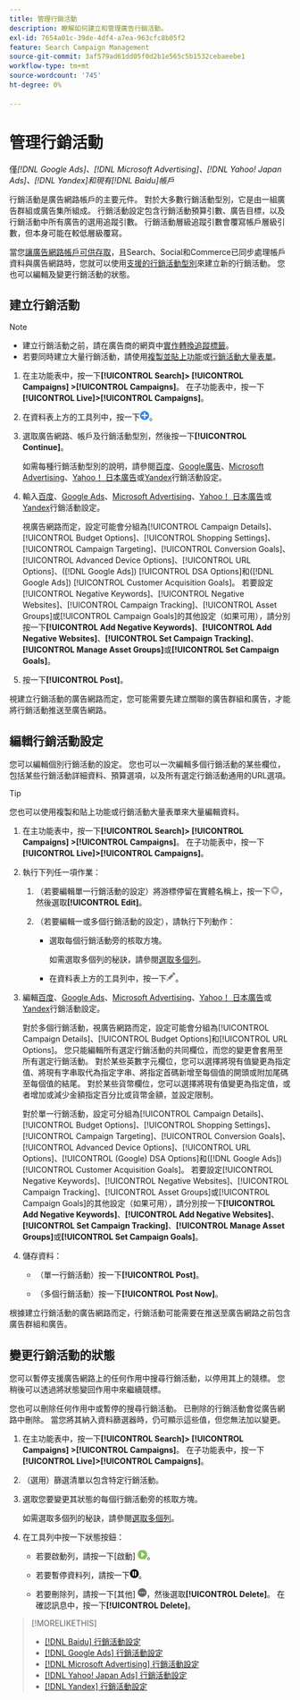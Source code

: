 ```yaml
---
title: 管理行銷活動
description: 瞭解如何建立和管理廣告行銷活動。
exl-id: 7654a01c-39de-4df4-a7ea-963cfc8b05f2
feature: Search Campaign Management
source-git-commit: 3af579ad61dd05f0d2b1e565c5b1532cebaeebe1
workflow-type: tm+mt
source-wordcount: '745'
ht-degree: 0%

---
```


# 管理行銷活動

僅&#x200B;*[!DNL Google Ads]、[!DNL Microsoft Advertising]、[!DNL Yahoo! Japan Ads]、[!DNL Yandex]和現有[!DNL Baidu]帳戶*

行銷活動是廣告網路帳戶的主要元件。 對於大多數行銷活動型別，它是由一組廣告群組或廣告集所組成。 行銷活動設定包含行銷活動預算引數、廣告目標，以及行銷活動中所有廣告的選用追蹤引數。 行銷活動層級追蹤引數會覆寫帳戶層級引數，但本身可能在較低層級覆寫。

當您[讓廣告網路帳戶可供存取](/help/search-social-commerce/campaign-management/accounts/ad-network-account-manage.md)，且Search、Social和Commerce已同步處理帳戶資料與廣告網路時，您就可以使用[支援的行銷活動型別](/help/search-social-commerce/introduction/supported-inventory.md)來建立新的行銷活動。 您也可以編輯及變更行銷活動的狀態。

## 建立行銷活動

>[!NOTE]
>
>* 建立行銷活動之前，請在廣告商的網頁中[實作轉換追蹤標籤](/help/search-social-commerce/tracking/conversion-tracking-about.md)。
>* 若要同時建立大量行銷活動，請使用[複製並貼上功能](/help/search-social-commerce/campaign-management/campaigns/copy-paste.md)或[行銷活動大量表單](/help/search-social-commerce/campaign-management/bulksheets/bulksheet-about.md)。

1. 在主功能表中，按一下&#x200B;**[!UICONTROL Search]> [!UICONTROL Campaigns] >[!UICONTROL Campaigns]**。 在子功能表中，按一下&#x200B;**[!UICONTROL Live]>[!UICONTROL Campaigns]**。

1. 在資料表上方的工具列中，按一下![建立](/help/search-social-commerce/assets/add.png "建立")。

1. 選取廣告網路、帳戶及行銷活動型別，然後按一下&#x200B;**[!UICONTROL Continue]**。

   如需每種行銷活動型別的說明，請參閱[百度](/help/search-social-commerce/campaign-management/campaigns/campaign-settings-baidu.md)、[Google廣告](/help/search-social-commerce/campaign-management/campaigns/campaign-settings-google.md)、[Microsoft Advertising](/help/search-social-commerce/campaign-management/campaigns/campaign-settings-microsoft.md)、[Yahoo！ 日本廣告](/help/search-social-commerce/campaign-management/campaigns/campaign-settings-yahoo-japan.md)或[Yandex](/help/search-social-commerce/campaign-management/campaigns/campaign-settings-yandex.md)行銷活動設定。

1. 輸入[百度](/help/search-social-commerce/campaign-management/campaigns/campaign-settings-baidu.md)、[Google Ads](/help/search-social-commerce/campaign-management/campaigns/campaign-settings-google.md)、[Microsoft Advertising](/help/search-social-commerce/campaign-management/campaigns/campaign-settings-microsoft.md)、[Yahoo！ 日本廣告](/help/search-social-commerce/campaign-management/campaigns/campaign-settings-yahoo-japan.md)或[Yandex](/help/search-social-commerce/campaign-management/campaigns/campaign-settings-yandex.md)行銷活動設定。

   視廣告網路而定，設定可能會分組為[!UICONTROL Campaign Details]、[!UICONTROL Budget Options]、[!UICONTROL Shopping Settings]、[!UICONTROL Campaign Targeting]、[!UICONTROL Conversion Goals]、[!UICONTROL Advanced Device Options]、[!UICONTROL URL Options]、([!DNL Google Ads]) [!UICONTROL DSA Options]和([!DNL Google Ads]) [!UICONTROL Customer Acquisition Goals]。 若要設定[!UICONTROL Negative Keywords]、[!UICONTROL Negative Websites]、[!UICONTROL Campaign Tracking]、[!UICONTROL Asset Groups]或[!UICONTROL Campaign Goals]的其他設定（如果可用），請分別按一下&#x200B;**[!UICONTROL Add Negative Keywords]**、**[!UICONTROL Add Negative Websites]**、**[!UICONTROL Set Campaign Tracking]**、**[!UICONTROL Manage Asset Groups]**&#x200B;或&#x200B;**[!UICONTROL Set Campaign Goals]**。

1. 按一下&#x200B;**[!UICONTROL Post]**。

視建立行銷活動的廣告網路而定，您可能需要先建立關聯的廣告群組和廣告，才能將行銷活動推送至廣告網路。

## 編輯行銷活動設定

您可以編輯個別行銷活動的設定。 您也可以一次編輯多個行銷活動的某些欄位，包括某些行銷活動詳細資料、預算選項，以及所有選定行銷活動通用的URL選項。

>[!TIP]
>
>您也可以使用複製和貼上功能或行銷活動大量表單來大量編輯資料。

1. 在主功能表中，按一下&#x200B;**[!UICONTROL Search]> [!UICONTROL Campaigns] >[!UICONTROL Campaigns]**。 在子功能表中，按一下&#x200B;**[!UICONTROL Live]>[!UICONTROL Campaigns]**。

1. 執行下列任一項作業：

   1. （若要編輯單一行銷活動的設定）將游標停留在實體名稱上，按一下![功能表圖示](/help/search-social-commerce/assets/arrow-dropdown-menu.png "功能表圖示")，然後選取&#x200B;**[!UICONTROL Edit]**。

   1. （若要編輯一或多個行銷活動的設定），請執行下列動作：

      * 選取每個行銷活動旁的核取方塊。

        如需選取多個列的秘訣，請參閱[選取多個列](/help/search-social-commerce/common-tasks/navigation-editing-selection/multiple-rows-select.md)。

      * 在資料表上方的工具列中，按一下![編輯](/help/search-social-commerce/assets/edit.png "編輯")。

1. 編輯[百度](/help/search-social-commerce/campaign-management/campaigns/campaign-settings-baidu.md)、[Google Ads](/help/search-social-commerce/campaign-management/campaigns/campaign-settings-google.md)、[Microsoft Advertising](/help/search-social-commerce/campaign-management/campaigns/campaign-settings-microsoft.md)、[Yahoo！ 日本廣告](/help/search-social-commerce/campaign-management/campaigns/campaign-settings-yahoo-japan.md)或[Yandex](/help/search-social-commerce/campaign-management/campaigns/campaign-settings-yandex.md)行銷活動設定。

   對於多個行銷活動，視廣告網路而定，設定可能會分組為[!UICONTROL Campaign Details]、[!UICONTROL Budget Options]和[!UICONTROL URL Options]。 您只能編輯所有選定行銷活動的共同欄位，而您的變更會套用至所有選定行銷活動。 對於某些英數字元欄位，您可以選擇將現有值變更為指定值、將現有字串取代為指定字串、將指定首碼新增至每個值的開頭或附加尾碼至每個值的結尾。 對於某些貨幣欄位，您可以選擇將現有值變更為指定值，或者增加或減少金額指定百分比或貨幣金額，並設定限制。

   對於單一行銷活動，設定可分組為[!UICONTROL Campaign Details]、[!UICONTROL Budget Options]、[!UICONTROL Shopping Settings]、[!UICONTROL Campaign Targeting]、[!UICONTROL Conversion Goals]、[!UICONTROL Advanced Device Options]、[!UICONTROL URL Options]、[!UICONTROL (Google) DSA Options]和([!DNL Google Ads]) [!UICONTROL Customer Acquisition Goals]。 若要設定[!UICONTROL Negative Keywords]、[!UICONTROL Negative Websites]、[!UICONTROL Campaign Tracking]、[!UICONTROL Asset Groups]或[!UICONTROL Campaign Goals]的其他設定（如果可用），請分別按一下&#x200B;**[!UICONTROL Add Negative Keywords]**、**[!UICONTROL Add Negative Websites]**、**[!UICONTROL Set Campaign Tracking]**、**[!UICONTROL Manage Asset Groups]**&#x200B;或&#x200B;**[!UICONTROL Set Campaign Goals]**。

1. 儲存資料：

   * （單一行銷活動）按一下&#x200B;**[!UICONTROL Post]**。

   * （多個行銷活動）按一下&#x200B;**[!UICONTROL Post Now]**。

根據建立行銷活動的廣告網路而定，行銷活動可能需要在推送至廣告網路之前包含廣告群組和廣告。

## 變更行銷活動的狀態

您可以暫停支援廣告網路上的任何作用中搜尋行銷活動，以停用其上的競標。 您稍後可以透過將狀態變回作用中來繼續競標。

您也可以刪除任何作用中或暫停的搜尋行銷活動。 已刪除的行銷活動會從廣告網路中刪除。 當您將其納入資料篩選器時，仍可顯示這些值，但您無法加以變更。

1. 在主功能表中，按一下&#x200B;**[!UICONTROL Search]> [!UICONTROL Campaigns] >[!UICONTROL Campaigns]**。 在子功能表中，按一下&#x200B;**[!UICONTROL Live]>[!UICONTROL Campaigns]**。

1. （選用）篩選清單以包含特定行銷活動。

1. 選取您要變更其狀態的每個行銷活動旁的核取方塊。

   如需選取多個列的秘訣，請參閱[選取多個列](/help/search-social-commerce/common-tasks/navigation-editing-selection/multiple-rows-select.md)。

1. 在工具列中按一下狀態按鈕：

   * 若要啟動列，請按一下[啟動] ![ ](/help/search-social-commerce/assets/activate.png " [啟動] ")。

   * 若要暫停資料列，請按一下![暫停](/help/search-social-commerce/assets/pause.png "暫停")。

   * 若要刪除列，請按一下[其他] ![ ](/help/search-social-commerce/assets/more.png " ")，然後選取&#x200B;**[!UICONTROL Delete]**。 在確認訊息中，按一下&#x200B;**[!UICONTROL Delete]**。

>[!MORELIKETHIS]
>
>* [[!DNL Baidu] 行銷活動設定](/help/search-social-commerce/campaign-management/campaigns/campaign-settings-baidu.md)
>* [[!DNL Google Ads] 行銷活動設定](/help/search-social-commerce/campaign-management/campaigns/campaign-settings-google.md)
>* [[!DNL Microsoft Advertising] 行銷活動設定](/help/search-social-commerce/campaign-management/campaigns/campaign-settings-microsoft.md)
>* [[!DNL Yahoo! Japan Ads] 行銷活動設定](/help/search-social-commerce/campaign-management/campaigns/campaign-settings-yahoo-japan.md)
>* [[!DNL Yandex] 行銷活動設定](/help/search-social-commerce/campaign-management/campaigns/campaign-settings-yandex.md)
